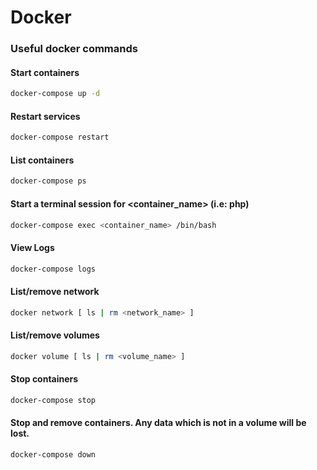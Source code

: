 # Docker

<a name="Useful-docker-commands"></a>
### Useful docker commands

#### Start containers

```bash
docker-compose up -d
```

#### Restart services

```bash
docker-compose restart
```

#### List containers

```bash
docker-compose ps
```

#### Start a terminal session for <container_name> (i.e: php)

```bash
docker-compose exec <container_name> /bin/bash
```

#### View Logs

```bash
docker-compose logs
```

#### List/remove network

```bash
docker network [ ls | rm <network_name> ]
```

#### List/remove volumes

```bash
docker volume [ ls | rm <volume_name> ]
```

#### Stop containers

```bash
docker-compose stop
```

#### Stop and remove containers. Any data which is not in a volume will be lost.

```bash
docker-compose down
```
